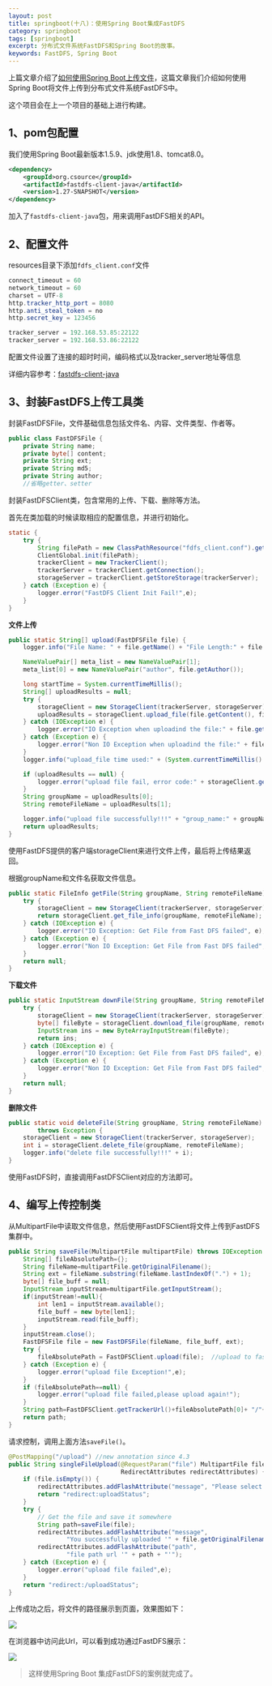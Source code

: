 ```yaml
---
layout: post
title: springboot(十八)：使用Spring Boot集成FastDFS
category: springboot
tags: [springboot]
excerpt: 分布式文件系统FastDFS和Spring Boot的故事。
keywords: FastDFS, Spring Boot
---
```


上篇文章介绍了[如何使用Spring Boot上传文件](http://www.yvantan.com/springboot/2018/01/12/spring-boot-upload-file.html)，这篇文章我们介绍如何使用Spring Boot将文件上传到分布式文件系统FastDFS中。

这个项目会在上一个项目的基础上进行构建。

## 1、pom包配置

我们使用Spring Boot最新版本1.5.9、jdk使用1.8、tomcat8.0。

``` xml
<dependency>
    <groupId>org.csource</groupId>
    <artifactId>fastdfs-client-java</artifactId>
    <version>1.27-SNAPSHOT</version>
</dependency>
```

加入了`fastdfs-client-java`包，用来调用FastDFS相关的API。


## 2、配置文件

resources目录下添加`fdfs_client.conf`文件

``` java
connect_timeout = 60
network_timeout = 60
charset = UTF-8
http.tracker_http_port = 8080
http.anti_steal_token = no
http.secret_key = 123456

tracker_server = 192.168.53.85:22122
tracker_server = 192.168.53.86:22122
```

配置文件设置了连接的超时时间，编码格式以及tracker_server地址等信息

详细内容参考：[fastdfs-client-java](https://github.com/happyfish100/fastdfs-client-java)

## 3、封装FastDFS上传工具类

封装FastDFSFile，文件基础信息包括文件名、内容、文件类型、作者等。

``` java
public class FastDFSFile {
    private String name;
    private byte[] content;
    private String ext;
    private String md5;
    private String author;
    //省略getter、setter
```

封装FastDFSClient类，包含常用的上传、下载、删除等方法。

首先在类加载的时候读取相应的配置信息，并进行初始化。

``` java
static {
    try {
        String filePath = new ClassPathResource("fdfs_client.conf").getFile().getAbsolutePath();;
        ClientGlobal.init(filePath);
        trackerClient = new TrackerClient();
        trackerServer = trackerClient.getConnection();
        storageServer = trackerClient.getStoreStorage(trackerServer);
    } catch (Exception e) {
        logger.error("FastDFS Client Init Fail!",e);
    }
}
```

**文件上传**

``` java
public static String[] upload(FastDFSFile file) {
    logger.info("File Name: " + file.getName() + "File Length:" + file.getContent().length);

    NameValuePair[] meta_list = new NameValuePair[1];
    meta_list[0] = new NameValuePair("author", file.getAuthor());

    long startTime = System.currentTimeMillis();
    String[] uploadResults = null;
    try {
        storageClient = new StorageClient(trackerServer, storageServer);
        uploadResults = storageClient.upload_file(file.getContent(), file.getExt(), meta_list);
    } catch (IOException e) {
        logger.error("IO Exception when uploadind the file:" + file.getName(), e);
    } catch (Exception e) {
        logger.error("Non IO Exception when uploadind the file:" + file.getName(), e);
    }
    logger.info("upload_file time used:" + (System.currentTimeMillis() - startTime) + " ms");

    if (uploadResults == null) {
        logger.error("upload file fail, error code:" + storageClient.getErrorCode());
    }
    String groupName = uploadResults[0];
    String remoteFileName = uploadResults[1];

    logger.info("upload file successfully!!!" + "group_name:" + groupName + ", remoteFileName:" + " " + remoteFileName);
    return uploadResults;
}
```

使用FastDFS提供的客户端storageClient来进行文件上传，最后将上传结果返回。

根据groupName和文件名获取文件信息。

``` java
public static FileInfo getFile(String groupName, String remoteFileName) {
    try {
        storageClient = new StorageClient(trackerServer, storageServer);
        return storageClient.get_file_info(groupName, remoteFileName);
    } catch (IOException e) {
        logger.error("IO Exception: Get File from Fast DFS failed", e);
    } catch (Exception e) {
        logger.error("Non IO Exception: Get File from Fast DFS failed", e);
    }
    return null;
}
```

**下载文件**

``` java
public static InputStream downFile(String groupName, String remoteFileName) {
    try {
        storageClient = new StorageClient(trackerServer, storageServer);
        byte[] fileByte = storageClient.download_file(groupName, remoteFileName);
        InputStream ins = new ByteArrayInputStream(fileByte);
        return ins;
    } catch (IOException e) {
        logger.error("IO Exception: Get File from Fast DFS failed", e);
    } catch (Exception e) {
        logger.error("Non IO Exception: Get File from Fast DFS failed", e);
    }
    return null;
}
```

**删除文件**

``` java
public static void deleteFile(String groupName, String remoteFileName)
        throws Exception {
    storageClient = new StorageClient(trackerServer, storageServer);
    int i = storageClient.delete_file(groupName, remoteFileName);
    logger.info("delete file successfully!!!" + i);
}
```

使用FastDFS时，直接调用FastDFSClient对应的方法即可。

## 4、编写上传控制类

从MultipartFile中读取文件信息，然后使用FastDFSClient将文件上传到FastDFS集群中。

``` java
public String saveFile(MultipartFile multipartFile) throws IOException {
    String[] fileAbsolutePath={};
    String fileName=multipartFile.getOriginalFilename();
    String ext = fileName.substring(fileName.lastIndexOf(".") + 1);
    byte[] file_buff = null;
    InputStream inputStream=multipartFile.getInputStream();
    if(inputStream!=null){
        int len1 = inputStream.available();
        file_buff = new byte[len1];
        inputStream.read(file_buff);
    }
    inputStream.close();
    FastDFSFile file = new FastDFSFile(fileName, file_buff, ext);
    try {
        fileAbsolutePath = FastDFSClient.upload(file);  //upload to fastdfs
    } catch (Exception e) {
        logger.error("upload file Exception!",e);
    }
    if (fileAbsolutePath==null) {
        logger.error("upload file failed,please upload again!");
    }
    String path=FastDFSClient.getTrackerUrl()+fileAbsolutePath[0]+ "/"+fileAbsolutePath[1];
    return path;
}
```

请求控制，调用上面方法`saveFile()`。

``` java
@PostMapping("/upload") //new annotation since 4.3
public String singleFileUpload(@RequestParam("file") MultipartFile file,
                               RedirectAttributes redirectAttributes) {
    if (file.isEmpty()) {
        redirectAttributes.addFlashAttribute("message", "Please select a file to upload");
        return "redirect:uploadStatus";
    }
    try {
        // Get the file and save it somewhere
        String path=saveFile(file);
        redirectAttributes.addFlashAttribute("message",
                "You successfully uploaded '" + file.getOriginalFilename() + "'");
        redirectAttributes.addFlashAttribute("path",
                "file path url '" + path + "'");
    } catch (Exception e) {
        logger.error("upload file failed",e);
    }
    return "redirect:/uploadStatus";
}
```

上传成功之后，将文件的路径展示到页面，效果图如下：

![](http://www.yvantan.com/assets/images/2018/fastdfs/fastDfs_sucees.png)

在浏览器中访问此Url，可以看到成功通过FastDFS展示：

![](http://www.yvantan.com/assets/images/2018/fastdfs/fastDfs_pic.png)

> 这样使用Spring Boot 集成FastDFS的案例就完成了。




